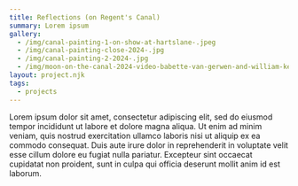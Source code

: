 ```yaml
---
title: Reflections (on Regent's Canal)
summary: Lorem ipsum
gallery:
  - /img/canal-painting-1-on-show-at-hartslane-.jpeg
  - /img/canal-painting-close-2024-.jpg
  - /img/canal-painting-2-2024-.jpg
  - /img/moon-on-the-canal-2024-video-babette-van-gerwen-and-william-kennedy.jpg
layout: project.njk
tags:
  - projects
---
```

Lorem ipsum dolor sit amet, consectetur adipiscing elit, sed do eiusmod tempor incididunt ut labore et dolore magna aliqua. Ut enim ad minim veniam, quis nostrud exercitation ullamco laboris nisi ut aliquip ex ea commodo consequat. Duis aute irure dolor in reprehenderit in voluptate velit esse cillum dolore eu fugiat nulla pariatur. Excepteur sint occaecat cupidatat non proident, sunt in culpa qui officia deserunt mollit anim id est laborum.